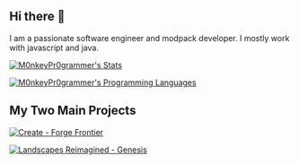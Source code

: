 ## Hi there 👋
I am a passionate software engineer and modpack developer. I mostly work with javascript and java.

[![M0nkeyPr0grammer's Stats](https://github-readme-stats.vercel.app/api?username=M0nkeyPr0grammer&include_all_commits=true)](https://github-readme-stats.vercel.app/api?username=M0nkeyPr0grammer&include_all_commits=true)

[![M0nkeyPr0grammer's Programming Languages](https://github-readme-stats.vercel.app/api/top-langs/?username=M0nkeyPr0grammer&layout=donut)](https://github-readme-stats.vercel.app/api/top-langs/?username=M0nkeyPr0grammer&layout=donut)
## My Two Main Projects
[![Create - Forge Frontier](https://github-readme-stats.vercel.app/api/pin?username=M0nkeyPr0grammer&repo=Create-Forge-Frontier)](https://github-readme-stats.vercel.app/api/pin?username=M0nkeyPr0grammer&repo=Create-Forge-Frontier)

[![Landscapes Reimagined - Genesis](https://github-readme-stats.vercel.app/api/pin?username=M0nkeyPr0grammer&repo=Landscapes-Reimagined-Genesis)](https://github-readme-stats.vercel.app/api/pin?username=M0nkeyPr0grammer&repo=Landscapes-Reimagined-Genesis)
<!--
**M0nkeyPr0grammer/M0nkeyPr0grammer** is a ✨ _special_ ✨ repository because its `README.md` (this file) appears on your GitHub profile.

Here are some ideas to get you started:

- 🔭 I’m currently working on ...
- 🌱 I’m currently learning ...
- 👯 I’m looking to collaborate on ...
- 🤔 I’m looking for help with ...
- 💬 Ask me about ...
- 📫 How to reach me: ...
- 😄 Pronouns: ...
- ⚡ Fun fact: ...
-->
